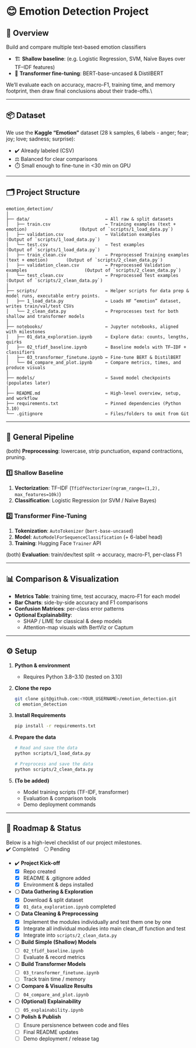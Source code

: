 # 😊 Emotion Detection Project

## 📖 Overview  
Build and compare multiple text-based emotion classifiers
- 🏗️ **Shallow baseline**: (e.g. Logistic Regression, SVM, Naïve Bayes over TF–IDF features)
- 🤖 **Transformer fine-tuning**: BERT-base-uncased & DistilBERT

We’ll evaluate each on accuracy, macro-F1, training time, and memory footprint, then draw final conclusions about their trade-offs.\

---

## 📦 Dataset  
We use the **Kaggle “Emotion”** dataset (28 k samples, 6 labels - anger; fear; joy; love; sadness; surprise):  
- ✔️ Already labeled (CSV)  
- ⚖️ Balanced for clear comparisons  
- ⏱️ Small enough to fine-tune in <30 min on GPU  

---

## 🗂️ Project Structure
```text
emotion_detection/        
│
├── data/                             ← All raw & split datasets
│   ├── train.csv                     ← Training examples (text + emotion)                    (Output of `scripts/1_load_data.py`)
│   ├── validation.csv                ← Validation examples                                   (Output of `scripts/1_load_data.py`)
│   └── test.csv                      ← Test examples                                         (Output of `scripts/1_load_data.py`)
│   ├── train_clean.csv               ← Preprocessed Training examples (text + emotion)       (Output of `scripts/2_clean_data.py`)
│   ├── validation_clean.csv          ← Preprocessed Validation examples                      (Output of `scripts/2_clean_data.py`)
│   └── test_clean.csv                ← Preprocessed Test examples                            (Output of `scripts/2_clean_data.py`)
│
├── scripts/                          ← Helper scripts for data prep & model runs, executable entry points.
│   ├── 1_load_data.py                ← Loads HF “emotion” dataset, writes train/val/test CSVs
│   └── 2_clean_data.py               ← Preprocesses text for both shallow and transformer models                                        
│
├── notebooks/                        ← Jupyter notebooks, aligned with milestones
│   ├── 01_data_exploration.ipynb     ← Explore data: counts, lengths, quirks
│   ├── 02_tfidf_baseline.ipynb       ← Baseline models with TF–IDF + classifiers
│   ├── 03_transformer_finetune.ipynb ← Fine-tune BERT & DistilBERT
│   └── 04_compare_and_plot.ipynb     ← Compare metrics, times, and produce visuals
│
├── models/                           ← Saved model checkpoints (populates later)
│
├── README.md                         ← High-level overview, setup, and workflow
├── requirements.txt                  ← Pinned dependencies (Python 3.10)
└── .gitignore                        ← Files/folders to omit from Git

```
---

## 🔄 General Pipeline
(both) **Preprocessing**: lowercase, strip punctuation, expand contractions, pruning.

### 1️⃣ Shallow Baseline  
1. **Vectorization**: TF–IDF (`TfidfVectorizer(ngram_range=(1,2), max_features=10k)`)  
2. **Classification**: Logistic Regression (or SVM / Naïve Bayes)  


### 2️⃣ Transformer Fine-Tuning  
1. **Tokenization**: `AutoTokenizer` (`bert-base-uncased`)  
2. **Model**: `AutoModelForSequenceClassification` (+ 6-label head)  
3. **Training**: Hugging Face `Trainer` API  

(both) **Evaluation**: train/dev/test split → accuracy, macro-F1, per-class F1

---

## 📊 Comparison & Visualization  
- **Metrics Table**: training time, test accuracy, macro-F1 for each model  
- **Bar Charts**: side-by-side accuracy and F1 comparisons  
- **Confusion Matrices**: per-class error patterns  
- **Optional Explainability**:  
  - SHAP / LIME for classical & deep models  
  - Attention-map visuals with BertViz or Captum  

---

## ⚙️ Setup

1. **Python & environment**  
   - Requires Python 3.8–3.10 (tested on 3.10)  
     
2. **Clone the repo**  
   ```bash
   git clone git@github.com:<YOUR_USERNAME>/emotion_detection.git
   cd emotion_detection

3. **Install Requirements**  
   ```bash
   pip install -r requirements.txt

4. **Prepare the data**  
   ```bash
   # Read and save the data
   python scripts/1_load_data.py

   # Preprocess and save the data
   python scripts/2_clean_data.py

5. **(To be added)**
    - Model training scripts (TF-IDF, transformer)
    - Evaluation & comparison tools
    - Demo deployment commands
---

## 📍 Roadmap & Status

Below is a high-level checklist of our project milestones.  
✔️ Completed ⚪️ Pending

- ✔️ **Project Kick-off**  
  - [x] Repo created  
  - [x] README & .gitignore added  
  - [x] Environment & deps installed

- ⚪️ **Data Gathering & Exploration**  
  - [x] Download & split dataset  
  - [x] `01_data_exploration.ipynb` completed

- ⚪️ **Data Cleaning & Preprocessing**  
  - [x] Implement the modules individually and test them one by one
  - [x] Integrate all individual modules into main clean_df function and test
  - [x] Integrate into `scripts/2_clean_data.py`

- ⚪️ **Build Simple (Shallow) Models**  
  - [ ] `02_tfidf_baseline.ipynb`  
  - [ ] Evaluate & record metrics

- ⚪️ **Build Transformer Models**  
  - [ ] `03_transformer_finetune.ipynb`  
  - [ ] Track train time / memory

- ⚪️ **Compare & Visualize Results**  
  - [ ] `04_compare_and_plot.ipynb`

- ⚪️ **(Optional) Explainability**  
  - [ ] `05_explainability.ipynb`

- ⚪️ **Polish & Publish**  
  - [ ] Ensure persisnence between code and files
  - [ ] Final README updates  
  - [ ] Demo deployment / release tag